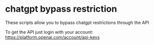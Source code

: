 # chatgpt bypass restriction
These scripts allow you to bypass chatgpt restrictions through the API

To get the API just login with your account: https://platform.openai.com/account/api-keys
